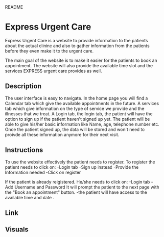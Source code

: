 README 


# Express Urgent Care

Express Urgent Care is a website to provide information to the patients about the actual clininc and also to gather information from the patients before they even make it to the urgent care.

The main goal of the website is to make it easier for the patients to book an appointment.  The website will also provide the available time slot and the services EXPRESS urgent care provides as well.  

## Description

The user interface is easy to navigate.  In the home page you will find a Calendar tab which give the available appointments in the future. A services tab which give information on the type of service we provide and the illnesses that we treat. A Login tab, the login tab, the patient will have the option to sign up if the patient haven't signed up yet.  The patient will be able to give his/her basic information like Name, age, telephone number etc.  Once the patient signed up, the data will be stored and won't need to proivde all these information anymore for their next visit.

## Instructions

To use the website effectively the patient needs to register. To register the patient needs to click on:
-Login tab
-Sign up instead
-Provide the Information needed
-Click on register

If the patient is already reigistered. He/she needs to click on:
-Login tab
-Add Username and Password
It will prompt the patient to the next page with the "Book an appointment" button.
-the patient will have access to the available time and date .






## Link


## Visuals

